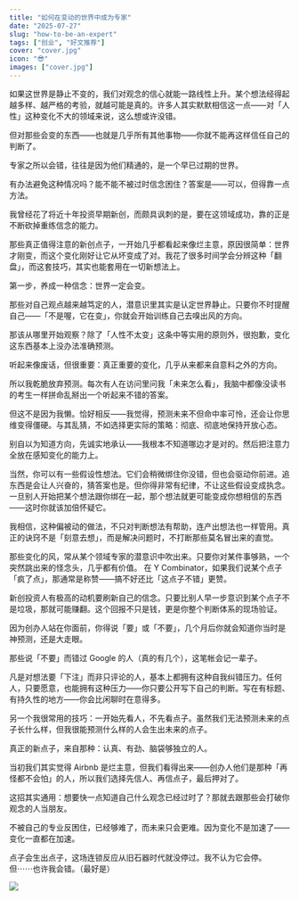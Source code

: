 ```yaml
---
title: "如何在变动的世界中成为专家"
date: "2025-07-27"
slug: "how-to-be-an-expert"
tags: ["创业", "好文推荐"]
cover: "cover.jpg"
icon: "😎"
images: ["cover.jpg"]
---
```

如果这世界是静止不变的，我们对观念的信心就能一路线性上升。某个想法经得起越多样、越严格的考验，就越可能是真的。许多人其实默默相信这一点——对「人性」这种变化不大的领域来说，这么想或许没错。



但对那些会变的东西——也就是几乎所有其他事物——你就不能再这样信任自己的判断了。



专家之所以会错，往往是因为他们精通的，是一个早已过期的世界。



有办法避免这种情况吗？能不能不被过时信念困住？答案是——可以，但得靠一点方法。



我曾经花了将近十年投资早期新创，而颇具讽刺的是，要在这领域成功，靠的正是不断砍掉重练信念的能力。



那些真正值得注意的新创点子，一开始几乎都看起来像烂主意，原因很简单：世界才刚变，而这个变化刚好让它从坏变成了对。我花了很多时间学会分辨这种「翻盘」，而这套技巧，其实也能套用在一切新想法上。



第一步，养成一种信念：世界一定会变。



那些对自己观点越来越笃定的人，潜意识里其实是认定世界静止。只要你不时提醒自己——「不是喔，它在变」，你就会开始训练自己去嗅出风的方向。



那该从哪里开始观察？除了「人性不太变」这条中等实用的原则外，很抱歉，变化这东西基本上没办法准确预测。



听起来像废话，但很重要：真正重要的变化，几乎从来都来自意料之外的方向。



所以我乾脆放弃预测。每次有人在访问里问我「未来怎么看」，我脑中都像没读书的考生一样拼命乱掰出一个听起来不错的答案。



但这不是因为我懒。恰好相反——我觉得，预测未来不但命中率可怜，还会让你思维变得僵硬。与其乱猜，不如选择更实际的策略：彻底、彻底地保持开放心态。



别自以为知道方向，先诚实地承认——我根本不知道哪边才是对的。然后把注意力全放在感知变化的能力上。



当然，你可以有一些假设性想法。它们会稍微绑住你没错，但也会驱动你前进。追东西是会让人兴奋的，猜答案也是。但你得非常有纪律，不让这些假设变成执念。
一旦别人开始把某个想法跟你绑在一起，那个想法就更可能变成你想相信的东西——这时你就该加倍怀疑它。



我相信，这种偏被动的做法，不只对判断想法有帮助，连产出想法也一样管用。真正的诀窍不是「刻意去想」，而是解决问题时，不打断那些莫名冒出来的直觉。



那些变化的风，常从某个领域专家的潜意识中吹出来。只要你对某件事够熟，一个突然跳出来的怪念头，几乎都有价值。
在 Y Combinator，如果我们说某个点子「疯了点」，那通常是称赞——搞不好还比「这点子不错」更赞。



新创投资人有极高的动机要刷新自己的信念。只要比别人早一步意识到某个点子不是垃圾，那就可能赚翻。这个回报不只是钱，更是你整个判断体系的现场验证。



因为创办人站在你面前，你得说「要」或「不要」，几个月后你就会知道你当时是神预测，还是大走眼。



那些说「不要」而错过 Google 的人（真的有几个），这笔帐会记一辈子。



凡是对想法要「下注」而非只评论的人，基本上都拥有这种自我纠错压力。任何人，只要愿意，也能拥有这种压力——你只要公开写下自己的判断。写在有标题、有持久性的地方——你会比闲聊时在意得多。



另一个我很常用的技巧：一开始先看人，不先看点子。虽然我们无法预测未来的点子长什么样，但我很能预测什么样的人会生出未来的点子。



真正的新点子，来自那种：认真、有劲、脑袋够独立的人。



当初我们其实觉得 Airbnb 是烂主意，但我们看得出来——创办人他们是那种「再怪都不会怕」的人，所以我们选择先信人、再信点子，最后押对了。



这招其实通用：想要快一点知道自己什么观念已经过时了？那就去跟那些会打破你观念的人当朋友。



不被自己的专业反困住，已经够难了，而未来只会更难。因为变化不是加速了——变化一直都在加速。



点子会生出点子，这场连锁反应从旧石器时代就没停过。我不认为它会停。
但⋯⋯也许我会错。（最好是）




![](https://prod-files-secure.s3.us-west-2.amazonaws.com/112d0858-5090-4d34-a606-b75eb8d65fd2/46476355-9cf3-4e99-9b7a-3531bc426380/1000202064.png?X-Amz-Algorithm=AWS4-HMAC-SHA256&X-Amz-Content-Sha256=UNSIGNED-PAYLOAD&X-Amz-Credential=ASIAZI2LB466ZKPP6YMT%2F20250818%2Fus-west-2%2Fs3%2Faws4_request&X-Amz-Date=20250818T173629Z&X-Amz-Expires=3600&X-Amz-Security-Token=IQoJb3JpZ2luX2VjEGEaCXVzLXdlc3QtMiJHMEUCIF8%2B5bluZCXSnz1vp8DXkFqtuaQeTnefNciLhfejTANcAiEAvxDnVgWKV%2Bjw8sH1wxG20iO6MTrOWvNup9y6GWWg%2BxMqiAQIqv%2F%2F%2F%2F%2F%2F%2F%2F%2F%2FARAAGgw2Mzc0MjMxODM4MDUiDFFLXu5cAW2xmgOx%2BSrcA%2Fj2Zu2mcb1OQ1tHxGSekNYMFmNV0aDNi2ohGx69u9Hn2NRF6REVlaGAp0nxcRXoMDhcabCDrn2c5WFM0%2BQAV4wvgony8NOTE2vUM2HKsRBq9P4%2FvHDP2XSzvuggMqsn57tyQBcFMDYCcr9HTPneev552UKQLaT%2FyXdmmvKHCRO3QdL1m5JBTa2TOvKwyhKjMz0E55BfA7yKqDACqq1goKvxL9iJo2w%2F5tY1tRzaMDuTIYBlxqeLUMYmE%2BEdf6ijJyzeb3bT5Z9%2F0zBie9UPqRJUHNhjPY9Ouh5kmsLp8LS%2BJOKVUg0SCJp%2BMC4etiDFhSfCRn%2BUM4XxccKidxa%2BEGz7hYPocgdTlktUANs%2BDhNWosqSX9EsmC6N%2BXzaY3%2F2vhJBdp1FP00yGopq9pnBMcGx3KjXGW0T%2BvSWEFCTOWgT7M9zJrxOM6w9JE9Nnenojhvt0eLRPSsrqwd7HULGhox%2B%2F7BwQK9UDB1eRElEdwMPHTy6EVnC9354kLooZKQFUo46c6VSHSlFdQtGXhLVZa%2F1jME%2BtpLxfjk6lJlCfp4KayuN2LXUtDEDY9CsJI872r8LL3QeNMtk38I1LjqDa9DxpvwbGYr4l%2BWGSFHNNlZTeTAzatwf3rBrpjx2MN%2BrjcUGOqUB07VPxbVtyLivQE9H4P0F075QTSdIxOqc0WkJJwnCIOdpXzRfU%2F3mrheRnllYIraUvQWaMIYPG9GsUdPSaPZzGmcdisvlU78aTh%2FgyWWzji4dVfmHuzbwQFnMebzIgZvzNsxu1URbMWHPJ8iY2Z10r7Gpv%2F96fErMcjMTpmCyOTF0IPvbuL%2BsTMPF0lqjIlEnt2wSAh7iP5igdA0HNzOJfa1lp7qm&X-Amz-Signature=1d4c67cec51ece7b3f70459166804c27d079818ebae6afaa20d5bc7b5c9b3b18&X-Amz-SignedHeaders=host&x-amz-checksum-mode=ENABLED&x-id=GetObject)

